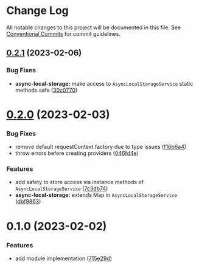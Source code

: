 # Change Log

All notable changes to this project will be documented in this file.
See [Conventional Commits](https://conventionalcommits.org) for commit guidelines.

## [0.2.1](https://github.com/s1seven/nestjs-tools/compare/@s1seven/nestjs-tools-async-local-storage@0.2.0...@s1seven/nestjs-tools-async-local-storage@0.2.1) (2023-02-06)

### Bug Fixes

- **async-local-storage:** make access to `AsyncLocalStorageService` static methods safe ([30c0770](https://github.com/s1seven/nestjs-tools/commit/30c07707945eaa06d45aa1d56c4cdf76b1fd5e19))

# [0.2.0](https://github.com/s1seven/nestjs-tools/compare/@s1seven/nestjs-tools-async-local-storage@0.1.0...@s1seven/nestjs-tools-async-local-storage@0.2.0) (2023-02-03)

### Bug Fixes

- remove default requestContext factory due to type issues ([f16b6a4](https://github.com/s1seven/nestjs-tools/commit/f16b6a40620fa2ade6ca77a11019d9f858fc1a30))
- throw errors before creating providers ([046fd4e](https://github.com/s1seven/nestjs-tools/commit/046fd4ef641bd9711be38b5dcb8ee459c6451800))

### Features

- add safety to store access via instance methods of `AsyncLocalStorageService` ([7c3db74](https://github.com/s1seven/nestjs-tools/commit/7c3db748a22fd96025b13397842a6f1bb3a3c394))
- **async-local-storage:** extends Map in `AsyncLocalStorageService` ([dbf9863](https://github.com/s1seven/nestjs-tools/commit/dbf9863fecde46dfa374e11a875fb75d0647d4af))

# 0.1.0 (2023-02-02)

### Features

- add module implementation ([715e29d](https://github.com/s1seven/nestjs-tools/commit/715e29d6f919fe88a0896fbf9a0bb7742d94bc6c))
